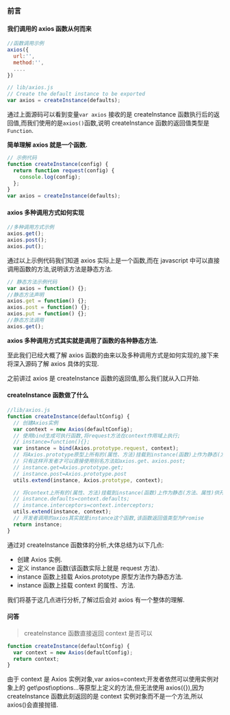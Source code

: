 ### 前言
#### 我们调用的 axios 函数从何而来

```javascript
//函数调用示例
axios({
  url:'',
  method:'',
  ....
})
```

```javascript
// lib/axios.js
// Create the default instance to be exported
var axios = createInstance(defaults);
```

通过上面源码可以看到变量`var axios` 接收的是 createInstance 函数执行后的返回值,而我们使用的是`axios()`函数,说明 createInstance 函数的返回值类型是 `Function`.

**简单理解 axios 就是一个函数.**

```javascript
// 示例代码
function createInstance(config) {
  return function request(config) {
    console.log(config);
  };
}
var axios = createInstance(defaults);
```

#### axios 多种调用方式如何实现

```javascript
//多种调用方式示例
axios.get();
axios.post();
axios.put();
```

通过以上示例代码我们知道 axios 实际上是一个函数,而在 javascript 中可以直接调用函数的方法,说明该方法是静态方法.

```javascript
// 静态方法示例代码
var axios = function() {};
//静态方法声明
axios.get = function() {};
axios.post = function() {};
axios.put = function() {};
//静态方法调用
axios.get();
```

**axios 多种调用方式其实就是调用了函数的各种静态方法.**

至此我们已经大概了解 axios 函数的由来以及多种调用方式是如何实现的,接下来将深入源码了解 axios 具体的实现.

之前讲过 axios 是 createInstance 函数的返回值,那么我们就从入口开始.

#### createInstance 函数做了什么

```javascript
//lib/axios.js
function createInstance(defaultConfig) {
  // 创建Axios实例
  var context = new Axios(defaultConfig);
  // 使用bind生成可执行函数,将request方法在context作用域上执行;
  // instance=function(){};
  var instance = bind(Axios.prototype.request, context);
  // 将Axios.prototype原型上所有的(属性、方法)挂载到instance(函数)上作为静态(方法、属性)供开发者使用;
  // 只有这样开发者才可以直接使用别名方法如axios.get、axios.post;
  // instance.get=Axios.prototype.get;
  // instance.post=Axios.prototype.post
  utils.extend(instance, Axios.prototype, context);

  // 将context上所有的(属性、方法)挂载到instance(函数)上作为静态(方法、属性)供开发者使用;
  // instance.defaults=context.defaults;
  // instance.interceptors=context.interceptors;
  utils.extend(instance, context);
  // 开发者调用的axios其实就是instance这个函数,该函数返回值类型为Promise
  return instance;
}
```

通过对 createInstance 函数体的分析,大体总结为以下几点:

- 创建 Axios 实例.
- 定义 instance 函数(该函数实际上就是 request 方法).
- instance 函数上挂载 Axios.prototype 原型方法作为静态方法.
- instance 函数上挂载 context 的属性、方法.

我们将基于这几点进行分析,了解过后会对 axios 有一个整体的理解.

#### 问答

> createInstance 函数直接返回 context 是否可以

```javascript
function createInstance(defaultConfig) {
  var context = new Axios(defaultConfig);
  return context;
}
```

由于 context 是 Axios 实例对象,var axios=context;开发者依然可以使用实例对象上的 get\post\options...等原型上定义的方法,但无法使用 axios({}),因为 createInstance 函数此刻返回的是 context 实例对象而不是一个方法,所以 axios()会直接抛错.
